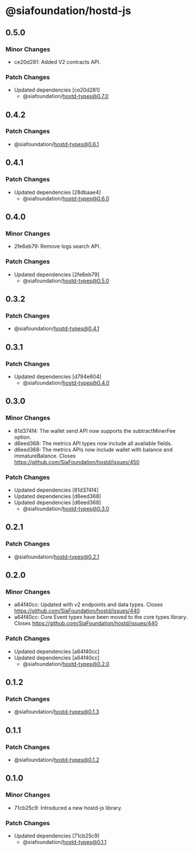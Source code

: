 # @siafoundation/hostd-js

## 0.5.0

### Minor Changes

- ce20d281: Added V2 contracts API.

### Patch Changes

- Updated dependencies [ce20d281]
  - @siafoundation/hostd-types@0.7.0

## 0.4.2

### Patch Changes

- @siafoundation/hostd-types@0.6.1

## 0.4.1

### Patch Changes

- Updated dependencies [28dbaae4]
  - @siafoundation/hostd-types@0.6.0

## 0.4.0

### Minor Changes

- 2fe6eb79: Remove logs search API.

### Patch Changes

- Updated dependencies [2fe6eb79]
  - @siafoundation/hostd-types@0.5.0

## 0.3.2

### Patch Changes

- @siafoundation/hostd-types@0.4.1

## 0.3.1

### Patch Changes

- Updated dependencies [d794e604]
  - @siafoundation/hostd-types@0.4.0

## 0.3.0

### Minor Changes

- 81d374f4: The wallet send API now supports the subtractMinerFee option.
- d6eed368: The metrics API types now include all available fields.
- d6eed368: The metrics APIs now include wallet with balance and immatureBalance. Closes https://github.com/SiaFoundation/hostd/issues/450

### Patch Changes

- Updated dependencies [81d374f4]
- Updated dependencies [d6eed368]
- Updated dependencies [d6eed368]
  - @siafoundation/hostd-types@0.3.0

## 0.2.1

### Patch Changes

- @siafoundation/hostd-types@0.2.1

## 0.2.0

### Minor Changes

- a64f40cc: Updated with v2 endpoints and data types. Closes https://github.com/SiaFoundation/hostd/issues/440
- a64f40cc: Core Event types have been moved to the core types library. Closes https://github.com/SiaFoundation/hostd/issues/440

### Patch Changes

- Updated dependencies [a64f40cc]
- Updated dependencies [a64f40cc]
  - @siafoundation/hostd-types@0.2.0

## 0.1.2

### Patch Changes

- @siafoundation/hostd-types@0.1.3

## 0.1.1

### Patch Changes

- @siafoundation/hostd-types@0.1.2

## 0.1.0

### Minor Changes

- 71cb25c9: Introduced a new hostd-js library.

### Patch Changes

- Updated dependencies [71cb25c9]
  - @siafoundation/hostd-types@0.1.1
